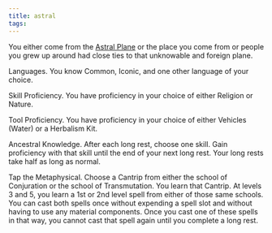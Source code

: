 ```yaml
---
title: astral
tags:
---
```


You either come from the [Astral Plane](../../../place/plane/transitive/astral.md) or the place you come from or people you grew up around had close ties to that unknowable and foreign plane.

Languages. You know Common, Iconic, and one other language of your choice.

Skill Proficiency. You have proficiency in your choice of either Religion or Nature.

Tool Proficiency. You have proficiency in your choice of either Vehicles (Water) or a Herbalism Kit.

Ancestral Knowledge. After each long rest, choose one skill. Gain proficiency with that skill until the end of your next long rest. Your long rests take half as long as normal.

Tap the Metaphysical. Choose a Cantrip from either the school of Conjuration or the school of Transmutation. You learn that Cantrip. At levels 3 and 5, you learn a 1st or 2nd level spell from either of those same schools. You can cast both spells once without expending a spell slot and without having to use any material components. Once you cast one of these spells in that way, you cannot cast that spell again until you complete a long rest.
